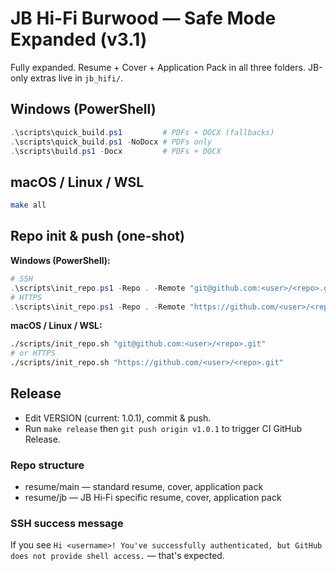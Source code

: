 # JB Hi-Fi Burwood — Safe Mode Expanded (v3.1)

Fully expanded. Resume + Cover + Application Pack in all three folders. JB-only extras live in `jb_hifi/`.

## Windows (PowerShell)
```powershell
.\scripts\quick_build.ps1         # PDFs + DOCX (fallbacks)
.\scripts\quick_build.ps1 -NoDocx # PDFs only
.\scripts\build.ps1 -Docx         # PDFs + DOCX
```

## macOS / Linux / WSL
```bash
make all
```

## Repo init & push (one-shot)
**Windows (PowerShell):**
```powershell
# SSH
.\scripts\init_repo.ps1 -Repo . -Remote "git@github.com:<user>/<repo>.git"
# HTTPS
.\scripts\init_repo.ps1 -Repo . -Remote "https://github.com/<user>/<repo>.git"
```

**macOS / Linux / WSL:**
```bash
./scripts/init_repo.sh "git@github.com:<user>/<repo>.git"
# or HTTPS
./scripts/init_repo.sh "https://github.com/<user>/<repo>.git"
```

## Release
- Edit VERSION (current: 1.0.1), commit & push.
- Run `make release` then `git push origin v1.0.1` to trigger CI GitHub Release.


### Repo structure
- resume/main — standard resume, cover, application pack
- resume/jb — JB Hi‑Fi specific resume, cover, application pack

### SSH success message
If you see `Hi <username>! You've successfully authenticated, but GitHub does not provide shell access.` — that's expected.
